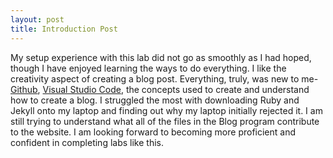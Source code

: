 ```yaml
---
layout: post
title: Introduction Post
---
```


My setup experience with this lab did not go as smoothly as I had hoped, though I have enjoyed learning the ways to do everything. I like the creativity aspect of creating a blog post. Everything, truly, was new to me- [Github](https://github.com/), [Visual Studio Code](https://code.visualstudio.com/Visual), the concepts used to create and understand how to create a blog. I struggled the most with downloading Ruby and Jekyll onto my laptop and finding out why my laptop initially rejected it. I am still trying to understand what all of the files in the Blog program contribute to the website. I am looking forward to becoming more proficient and confident in completing labs like this.





